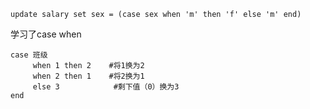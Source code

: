 ```mysql
update salary set sex = (case sex when 'm' then 'f' else 'm' end)
```

学习了case when

```mysql
case 班级
     when 1 then 2    #将1换为2
     when 2 then 1    #将2换为1
     else 3            #剩下值（0）换为3
end

```

